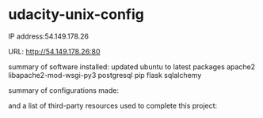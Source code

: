 # udacity-unix-config

 IP address:54.149.178.26
 
 URL: http://54.149.178.26:80
 
 summary of software installed:
 updated ubuntu to latest packages
 apache2
libapache2-mod-wsgi-py3
postgresql
 pip
 flask
 sqlalchemy
 
 summary of configurations made:
 
 
 and a list of third-party resources used to complete this project:
 
 
